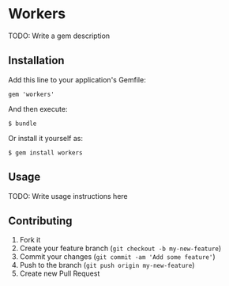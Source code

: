 # Workers

TODO: Write a gem description

## Installation

Add this line to your application's Gemfile:

    gem 'workers'

And then execute:

    $ bundle

Or install it yourself as:

    $ gem install workers

## Usage

TODO: Write usage instructions here

## Contributing

1. Fork it
2. Create your feature branch (`git checkout -b my-new-feature`)
3. Commit your changes (`git commit -am 'Add some feature'`)
4. Push to the branch (`git push origin my-new-feature`)
5. Create new Pull Request
